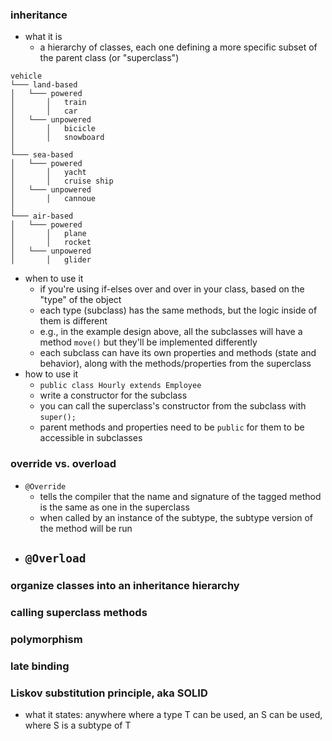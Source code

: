 ### inheritance
- what it is
    - a hierarchy of classes, each one defining a more specific subset of the parent class (or "superclass")
```
vehicle
└─── land-based
│   └─── powered
│       │   train
│       │   car
│   └─── unpowered
│       │   bicicle
│       │   snowboard
│
└─── sea-based
│   └─── powered
│       │   yacht
│       │   cruise ship
│   └─── unpowered
│       │   cannoue
│   
└─── air-based
│   └─── powered
│       │   plane
│       │   rocket
│   └─── unpowered
│       │   glider
```
- when to use it
    - if you're using if-elses over and over in your class, based on the "type" of the object
    - each type (subclass) has the same methods, but the logic inside of them is different
    - e.g., in the example design above, all the subclasses will have a method `move()` but they'll be implemented differently
    - each subclass can have its own properties and methods (state and behavior), along with the methods/properties from the superclass
- how to use it
    - `public class Hourly extends Employee`
    - write a constructor for the subclass
    - you can call the superclass's constructor from the subclass with `super();`
    - parent methods and properties need to be `public` for them to be accessible in subclasses

### override vs. overload
- `@Override`
    - tells the compiler that the name and signature of the tagged method is the same as one in the superclass
    - when called by an instance of the subtype, the subtype version of the method will be run
- `@Overload`
    - 

### organize classes into an inheritance hierarchy

### calling superclass methods

### polymorphism

### late binding

### Liskov substitution principle, aka SOLID
- what it states: anywhere where a type T can be used, an S can be used, where S is a subtype of T
